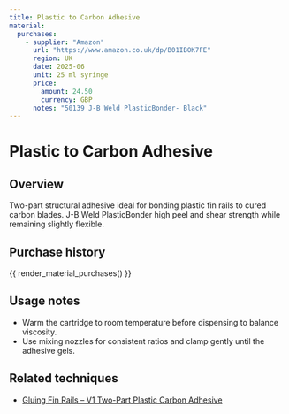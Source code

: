 ```yaml
---
title: Plastic to Carbon Adhesive
material:
  purchases:
    - supplier: "Amazon"
      url: "https://www.amazon.co.uk/dp/B01IBOK7FE"
      region: UK
      date: 2025-06
      unit: 25 ml syringe
      price:
        amount: 24.50
        currency: GBP
      notes: "50139 J-B Weld PlasticBonder- Black"
---
```

# Plastic to Carbon Adhesive

## Overview
Two-part structural adhesive ideal for bonding plastic fin rails to cured carbon blades. J-B Weld PlasticBonder high peel and
shear strength while remaining slightly flexible.

## Purchase history

{{ render_material_purchases() }}

## Usage notes
- Warm the cartridge to room temperature before dispensing to balance viscosity.
- Use mixing nozzles for consistent ratios and clamp gently until the adhesive gels.

## Related techniques
- [Gluing Fin Rails – V1 Two-Part Plastic Carbon Adhesive](../techniques/gluing-fin-rails/v1/two-part-plastic-carbon-adhesive.md)
